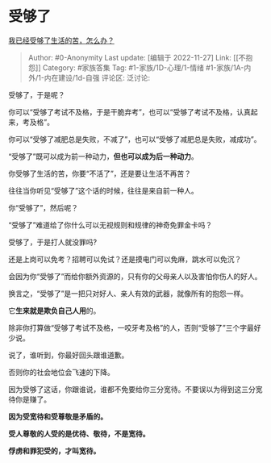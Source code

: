 # 受够了
[我已经受够了生活的苦，怎么办？](https://www.zhihu.com/question/328563416/answer/2776168303)

> Author: #0-Anonymity
> Last update: [编辑于 2022-11-27]
> Link: [[不抱怨]]
> Category: #家族答集
> Tag: #1-家族/1D-心理/1-情绪 #1-家族/1A-内外/1-内在建设/1d-自强
> 评论区:
> 泛讨论:

受够了，于是呢？

你可以“受够了考试不及格，于是干脆弃考”，也可以“受够了考试不及格，认真起来，考及格”。

你可以“受够了减肥总是失败，不减了”，也可以“受够了减肥总是失败，减成功”。

“受够了”既可以成为前一种动力，**但也可以成为后一种动力**。

你受够了生活的苦，你要“不活了”，还是要让生活不再苦？

往往当你听见“受够了”这个话的时候，往往是来自前一种人。

你“受够了”，然后呢？

“受够了”难道给了你什么可以无视规则和规律的神奇免罪金卡吗？

受够了，于是打人就没罪吗?

还是上岗可以免考？招聘可以免试？还是摸电门可以免麻，跳水可以免沉？

会因为你“受够了”而给你额外资源的，只有你的父母亲人以及害怕你伤人的好人。

换言之，“受够了”是一把只对好人、亲人有效的武器，就像所有的抱怨一样。

它**生来就是欺负自己人用**的。

除非你打算做“受够了考试不及格，一咬牙考及格”的人，否则“受够了”三个字最好少说。

说了，谁听到，你最好回头跟谁道歉。

否则你的社会地位会飞速的下降。

因为受够了这话，你跟谁说，谁都不免要给你三分宽待。不要误以为得到这三分宽待你是赚了。

**因为受宽待和受尊敬是矛盾的。**

**受人尊敬的人受的是优待、敬待，不是宽待。**

**俘虏和罪犯受的，才叫宽待。**
